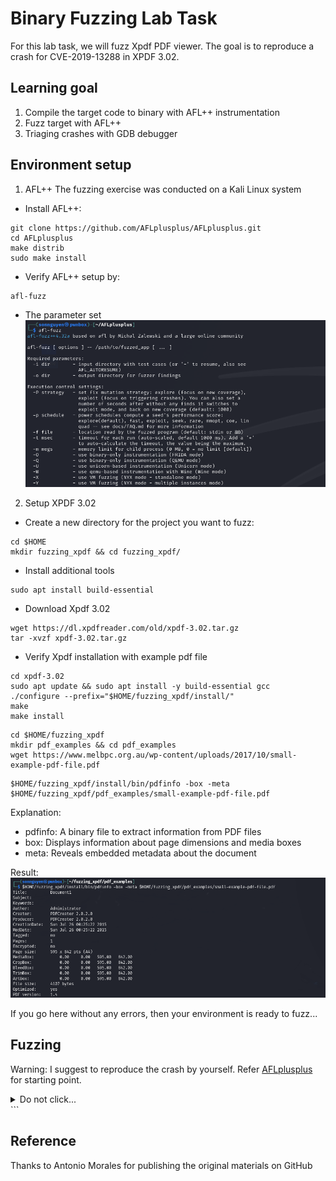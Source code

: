 # Binary Fuzzing Lab Task
For this lab task, we will fuzz Xpdf PDF viewer. 
The goal is to reproduce a crash for CVE-2019-13288 in XPDF 3.02.

## Learning goal
1. Compile the target code to binary with AFL++ instrumentation 
2. Fuzz target with AFL++
3. Triaging crashes with GDB debugger

## Environment setup
1. AFL++
The fuzzing exercise was conducted on a Kali Linux system

* Install AFL++:
```
git clone https://github.com/AFLplusplus/AFLplusplus.git
cd AFLplusplus
make distrib
sudo make install
```

* Verify AFL++ setup by:
```
afl-fuzz
```
  * The parameter set
    ![AFL++](Pictures/AFL_setup_verify.png)

2. Setup XPDF 3.02
* Create a new directory for the project you want to fuzz:
```
cd $HOME
mkdir fuzzing_xpdf && cd fuzzing_xpdf/
```
* Install additional tools
```
sudo apt install build-essential
```
* Download Xpdf 3.02
```
wget https://dl.xpdfreader.com/old/xpdf-3.02.tar.gz
tar -xvzf xpdf-3.02.tar.gz
```
* Verify Xpdf installation with example pdf file
```
cd xpdf-3.02
sudo apt update && sudo apt install -y build-essential gcc
./configure --prefix="$HOME/fuzzing_xpdf/install/"
make
make install
```
```
cd $HOME/fuzzing_xpdf
mkdir pdf_examples && cd pdf_examples
wget https://www.melbpc.org.au/wp-content/uploads/2017/10/small-example-pdf-file.pdf
```
```
$HOME/fuzzing_xpdf/install/bin/pdfinfo -box -meta $HOME/fuzzing_xpdf/pdf_examples/small-example-pdf-file.pdf
```
Explanation:
- pdfinfo: A binary file to extract information from PDF files
- box: Displays information about page dimensions and media boxes
- meta: Reveals embedded metadata about the document

Result:
![XPDF](Pictures/XPDF_setup_verify.png)

If you go here without any errors, then your environment is ready to fuzz...

## Fuzzing
Warning: I suggest to reproduce the crash by yourself. Refer [AFLplusplus](https://github.com/AFLplusplus/AFLplusplus) for starting point.

<details>
  <summary>Do not click...</summary>

To fuzz Xpdf with AFL++, we needed to compile Xpdf with instrumentation so that AFL++ could track coverage. The fuzzing setup consisted of the following steps:


### **Step 1: Clean Previously Compiled Files**
```
rm -r $HOME/fuzzing_xpdf/install
cd $HOME/fuzzing_xpdf/xpdf-3.02/
make clean
```


### **Step 2: Build Xpdf Using afl-clang-fast Compiler**
Refer [Fuzzing in Depth - AFL++ Documentation](https://github.com/AFLplusplus/AFLplusplus/blob/stable/docs/fuzzing_in_depth.md) for more compiler selection
```
export LLVM_CONFIG="llvm-config-16"
CC=$HOME/AFLplusplus/afl-clang-fast CXX=$HOME/AFLplusplus/afl-clang-fast++ ./configure --prefix="$HOME/fuzzing_xpdf/install/"
make
make install
```
### **Step 3: Run the Fuzzer**
```
afl-fuzz -i $HOME/fuzzing_xpdf/pdf_examples/ -o $HOME/fuzzing_xpdf/out/ -s 123 -- $HOME/fuzzing_xpdf/install/bin/pdftotext @@ $HOME/fuzzing_xpdf/output
```
Explanation of each option:

* -i Specifies the directory for input cases (example files)
* -o Specifies the directory where AFL++ will store mutated files
* -s Sets a static random seed for reproducibility
* @@ A placeholder in the target’s command line that AFL replaces with each input file name

Essentially, the fuzzer will execute:`$HOME/fuzzing_xpdf/install/bin/pdftotext <input-file-name> $HOME/fuzzing_xpdf/output` for each input file.

Depending on the power of your virtual machine, you will see the first hangs and crashes over time.
You will see the ‘saved crashes’ value in **red**, indicating the number of crashes found. These crash files are stored in the `$HOME/fuzzing_xpdf/out/` directory. You can stop the fuzzer after finding the first crash by press `Ctrl+C`.

![Fuzz result](Pictures/Fuzz_result.png)

## How to Reproduce the Crash

To reproduce the crash, locate the file corresponding to the crash in the `$HOME/fuzzing_xpdf/out/default/crashes` directory.

In my case, the crash filename is id:000000,sig:11,src:000000,time:274008,execs:87328,op:havoc,rep:2

```
$HOME/fuzzing_xpdf/install/bin/pdftotext "$HOME/fuzzing_xpdf/out/default/crashes/<your_filename>" "$HOME/fuzzing_xpdf/output"
```
![Crash](Pictures/Crash.png)

## Triage crash with GDB debugger
First of all, you need to rebuild Xpdf with debug info to get a symbolic stack trace:
```
rm -r $HOME/fuzzing_xpdf/install
cd $HOME/fuzzing_xpdf/xpdf-3.02/
make clean
CFLAGS="-g -O0" CXXFLAGS="-g -O0" ./configure --prefix="$HOME/fuzzing_xpdf/install/"
make
make install
```
Now, you can run GDB:

```
gdb --args $HOME/fuzzing_xpdf/install/bin/pdftotext $HOME/fuzzing_xpdf/out/default/crashes/<your_filename> $HOME/fuzzing_xpdf/output
```
And then, type inside GDB:
```
 >> run
```
In my case, the output is:
![GDB](Pictures/GDB_run.png)

Then type `bt` to get the backtrace:
![Backtrace](Pictures/Backtrace.png)

It looks like we are in infinite recursion of the Parser::getObj() as CVE-2019-13288 described. This results in a crash and can lead to a denial-of-service attack.
</details> ```

## Reference
Thanks to Antonio Morales for publishing the original materials on GitHub

